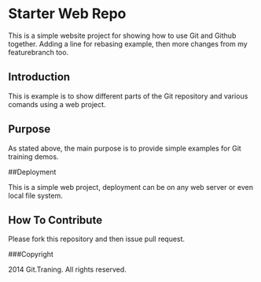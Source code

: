 # Starter Web Repo

This is a simple website project for showing how to use Git and Github together. Adding a line for rebasing example, then more changes from my featurebranch too.

## Introduction

This is example is to show different parts of the Git repository and various comands using a web project.

## Purpose

As stated above, the main purpose is to provide simple examples for Git training demos.

##Deployment

This is a simple web project, deployment can be on any web server or even local file system.

## How To Contribute
Please fork this repository and then issue pull request.

###Copyright

2014 Git.Traning. All rights reserved.